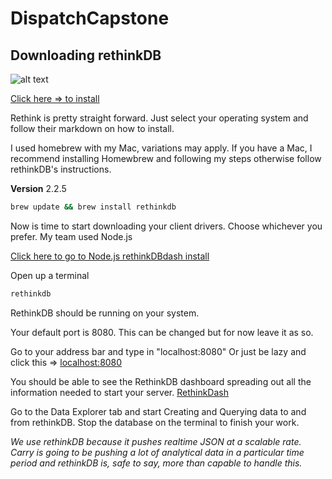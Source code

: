# DispatchCapstone
Downloading rethinkDB
----
[logo]: https://platzi.com/blog/content/images/2015/03/rethinkdb.png
![alt text][logo]


[Click here => to install](https://www.rethinkdb.com)

Rethink is pretty straight forward. Just select your operating system and follow their markdown on how to install.

I used homebrew with my Mac, variations may apply. If you have a Mac, I recommend installing Homewbrew and following my steps otherwise follow rethinkDB's instructions.

**Version** 2.2.5
```sh
brew update && brew install rethinkdb
```

Now is time to start downloading your client drivers. Choose whichever you prefer. My team used Node.js 

[Click here to go to Node.js rethinkDBdash install](https://github.com/neumino/rethinkdbdash)

Open up a terminal

```sh
rethinkdb
```
RethinkDB should be running on your system.

Your default port is 8080. This can be changed but for now leave it as so.

Go to your address bar and type in "localhost:8080" Or just be lazy and click this => [localhost:8080](http://localhost:8080)

You should be able to see the RethinkDB dashboard spreading out all the information needed to start your server.
[RethinkDash](http://i.imgur.com/BCpcIwg.png)

Go to the Data Explorer tab and start Creating and Querying data to and from rethinkDB. Stop the database on the terminal to finish your work.

*We use rethinkDB because it pushes realtime JSON at a scalable rate. Carry is going to be pushing a lot of analytical data in a particular time period and rethinkDB is, safe to say, more than capable to handle this.*